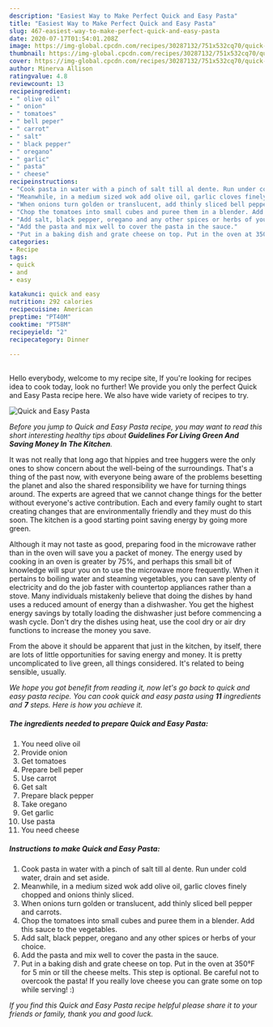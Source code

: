 ```yaml
---
description: "Easiest Way to Make Perfect Quick and Easy Pasta"
title: "Easiest Way to Make Perfect Quick and Easy Pasta"
slug: 467-easiest-way-to-make-perfect-quick-and-easy-pasta
date: 2020-07-17T01:54:01.208Z
image: https://img-global.cpcdn.com/recipes/30287132/751x532cq70/quick-and-easy-pasta-recipe-main-photo.jpg
thumbnail: https://img-global.cpcdn.com/recipes/30287132/751x532cq70/quick-and-easy-pasta-recipe-main-photo.jpg
cover: https://img-global.cpcdn.com/recipes/30287132/751x532cq70/quick-and-easy-pasta-recipe-main-photo.jpg
author: Minerva Allison
ratingvalue: 4.8
reviewcount: 13
recipeingredient:
- " olive oil"
- " onion"
- " tomatoes"
- " bell peper"
- " carrot"
- " salt"
- " black pepper"
- " oregano"
- " garlic"
- " pasta"
- " cheese"
recipeinstructions:
- "Cook pasta in water with a pinch of salt till al dente. Run under cold water, drain and set aside."
- "Meanwhile, in a medium sized wok add olive oil, garlic cloves finely chopped and onions thinly sliced."
- "When onions turn golden or translucent, add thinly sliced bell pepper and carrots."
- "Chop the tomatoes into small cubes and puree them in a blender. Add this sauce to the vegetables."
- "Add salt, black pepper, oregano and any other spices or herbs of your choice."
- "Add the pasta and mix well to cover the pasta in the sauce."
- "Put in a baking dish and grate cheese on top. Put in the oven at 350°F for 5 min or till the cheese melts. This step is optional. Be careful not to overcook the pasta! If you really love cheese you can grate some on top while serving! :)"
categories:
- Recipe
tags:
- quick
- and
- easy

katakunci: quick and easy 
nutrition: 292 calories
recipecuisine: American
preptime: "PT40M"
cooktime: "PT58M"
recipeyield: "2"
recipecategory: Dinner

---
```

<br>
Hello everybody, welcome to my recipe site, If you're looking for recipes idea to cook today, look no further! We provide you only the perfect Quick and Easy Pasta recipe here. We also have wide variety of recipes to try.
<br>


![Quick and Easy Pasta](https://img-global.cpcdn.com/recipes/30287132/751x532cq70/quick-and-easy-pasta-recipe-main-photo.jpg)

<i>Before you jump to Quick and Easy Pasta recipe, you may want to read this short interesting healthy tips about 
<strong>Guidelines For Living Green And Saving Money In The Kitchen</strong>.</i>
</br>

It was not really that long ago that hippies and tree huggers were the only ones to show concern about the well-being of the surroundings. That's a thing of the past now, with everyone being aware of the problems besetting the planet and also the shared responsibility we have for turning things around. The experts are agreed that we cannot change things for the better without everyone's active contribution. Each and every family ought to start creating changes that are environmentally friendly and they must do this soon. The kitchen is a good starting point saving energy by going more green.

Although it may not taste as good, preparing food in the microwave rather than in the oven will save you a packet of money. The energy used by cooking in an oven is greater by 75%, and perhaps this small bit of knowledge will spur you on to use the microwave more frequently. When it pertains to boiling water and steaming vegetables, you can save plenty of electricity and do the job faster with countertop appliances rather than a stove. Many individuals mistakenly believe that doing the dishes by hand uses a reduced amount of energy than a dishwasher. You get the highest energy savings by totally loading the dishwasher just before commencing a wash cycle. Don't dry the dishes using heat, use the cool dry or air dry functions to increase the money you save.

From the above it should be apparent that just in the kitchen, by itself, there are lots of little opportunities for saving energy and money. It is pretty uncomplicated to live green, all things considered. It's related to being sensible, usually.


<i>We hope you got benefit from reading it, now let's go back to quick and easy pasta recipe. You can cook quick and easy pasta using <strong>11</strong> ingredients and <strong>7</strong> steps. Here is how you achieve it.
</i>

##### The ingredients needed to prepare Quick and Easy Pasta:

1. You need  olive oil
1. Provide  onion
1. Get  tomatoes
1. Prepare  bell peper
1. Use  carrot
1. Get  salt
1. Prepare  black pepper
1. Take  oregano
1. Get  garlic
1. Use  pasta
1. You need  cheese


##### Instructions to make Quick and Easy Pasta:

1. Cook pasta in water with a pinch of salt till al dente. Run under cold water, drain and set aside.
1. Meanwhile, in a medium sized wok add olive oil, garlic cloves finely chopped and onions thinly sliced.
1. When onions turn golden or translucent, add thinly sliced bell pepper and carrots.
1. Chop the tomatoes into small cubes and puree them in a blender. Add this sauce to the vegetables.
1. Add salt, black pepper, oregano and any other spices or herbs of your choice.
1. Add the pasta and mix well to cover the pasta in the sauce.
1. Put in a baking dish and grate cheese on top. Put in the oven at 350°F for 5 min or till the cheese melts. This step is optional. Be careful not to overcook the pasta! If you really love cheese you can grate some on top while serving! :)


<i>If you find this Quick and Easy Pasta recipe helpful please share it to your friends or family, thank you and good luck.</i>
